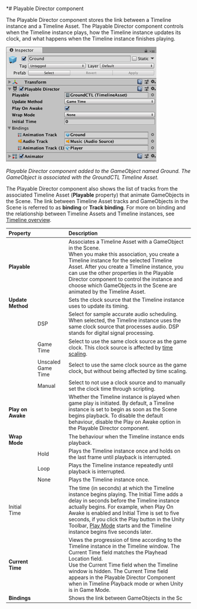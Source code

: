                                                                                                                                                                                                                                                                                                                                                                                                                                                                                                                               * # Playable Director component

The Playable Director component stores the link between a Timeline instance and a Timeline Asset. The Playable Director component controls when the Timeline instance plays, how the Timeline instance updates its clock, and what happens when the Timeline instance finishes playing. 

![Playable Director component added to the GameObject named Ground. The GameObject is associated with the GroundCTL Timeline Asset.](images/timeline_inspector_playable_director.png)

_Playable Director component added to the GameObject named Ground. The GameObject is associated with the GroundCTL Timeline Asset._

The Playable Director component also shows the list of tracks from the associated Timeline Asset (**Playable** property) that animate GameObjects in the Scene. The link between Timeline Asset tracks and GameObjects in the Scene is referred to as **binding** or **Track binding**. For more on binding and the relationship between Timeline Assets and Timeline instances, see [Timeline overview](tl_about.md).

|**Property** ||**Description** |
|:---|:---|:---|
|**Playable**||Associates a Timeline Asset with a GameObject in the Scene.<br />When you make this association, you create a Timeline instance for the selected Timeline Asset. After you create a Timeline instance, you can use the other properties in the Playable Director component to control the instance and choose which GameObjects in the Scene are animated by the Timeline Asset.|
|**Update Method**||Sets the clock source that the Timeline instance uses to update its timing.|
||DSP|Select for sample accurate audio scheduling. When selected, the Timeline instance uses the same clock source that processes audio. DSP stands for digital signal processing.|
||Game Time|Select to use the same clock source as the game clock. This clock source is affected by [time scaling](https://docs.unity3d.com/Manual/TimeFrameManagement.html).|
||Unscaled Game Time|Select to use the same clock source as the game clock, but without being affected by time scaling.|
||Manual|Select to not use a clock source and to manually set the clock time through scripting.|
|**Play on Awake**||Whether the Timeline instance is played when game play is initiated. By default, a Timeline instance is set to begin as soon as the Scene begins playback. To disable the default behaviour, disable the Play on Awake option in the Playable Director component.|
|**Wrap Mode**||The behaviour when the Timeline instance ends playback.|
||Hold|Plays the Timeline instance once and holds on the last frame until playback is interrupted.|
||Loop|Plays the Timeline instance repeatedly until playback is interrupted.|
||None|Plays the Timeline instance once.|
|Initial Time||The time (in seconds) at which the Timeline instance begins playing. The Initial Time adds a delay in seconds before the Timeline instance actually begins. For example, when Play On Awake is enabled and Initial Time is set to five seconds, if you click the Play button in the Unity Toolbar, [Play Mode](https://docs.unity3d.com/Manual/GameView.html) starts and the Timeline instance begins five seconds later.|
|**Current Time**||Views the progression of time according to the Timeline instance in the Timeline window. The Current Time field matches the Playhead Location field.<br />Use the Current Time field when the Timeline window is hidden. The Current Time field appears in the Playable Director Component when in Timeline Playback mode or when Unity is in Game Mode.|
|**Bindings**||Shows the link between GameObjects in the Sc